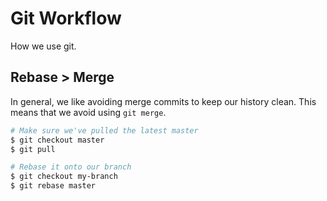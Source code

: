 # Git Workflow

How we use git.

## Rebase > Merge

In general, we like avoiding merge commits to keep our history clean. This means that we avoid using `git merge`.

```bash
# Make sure we've pulled the latest master
$ git checkout master
$ git pull

# Rebase it onto our branch
$ git checkout my-branch
$ git rebase master
```
